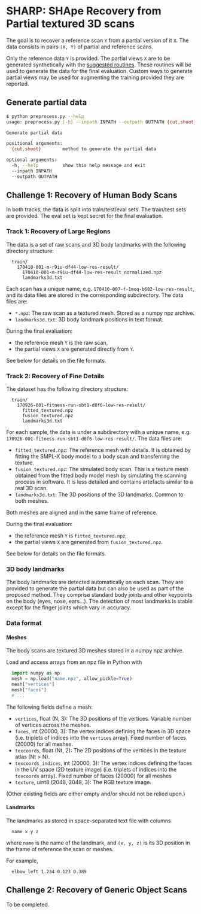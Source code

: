 # SHARP: SHApe Recovery from Partial textured 3D scans

The goal is to recover a reference scan `Y` from a partial version of it `X`.
The data consists in pairs `(X, Y)` of partial and reference scans.

Only the reference data `Y` is provided.
The partial views `X` are to be generated synthetically with the
[suggested routines](preprocess.py).
These routines will be used to generate the data for the final evaluation.
Custom ways to generate partial views may be used for augmenting the training
provided they are reported.


## Generate partial data

```bash
$ python preprocess.py --help
usage: preprocess.py [-h] --inpath INPATH --outpath OUTPATH {cut,shoot}

Generate partial data

positional arguments:
  {cut,shoot}        method to generate the partial data

optional arguments:
  -h, --help         show this help message and exit
  --inpath INPATH
  --outpath OUTPATH
```


## Challenge 1: Recovery of Human Body Scans

In both tracks, the data is split into train/test/eval sets. The train/test
sets are provided. The eval set is kept secret for the final evaluation.

### Track 1: Recovery of Large Regions

The data is a set of raw scans and 3D body landmarks with the following
directory structure:

```
  train/
    170410-001-m-r9iu-df44-low-res-result/
      170410-001-m-r9iu-df44-low-res-result_normalized.npz
      landmarks3d.txt
```

Each scan has a unique name, e.g. `170410-007-f-1moq-b682-low-res-result`, and
its data files are stored in the corresponding subdirectory.
The data files are:

* `*.npz`: The raw scan as a textured mesh. Stored as a numpy npz archive.
* `landmarks3d.txt`: 3D body landmark positions in text format.

During the final evaluation:

* the reference mesh `Y` is the raw scan,
* the partial views `X` are generated directly from `Y`.

See below for details on the file formats.

### Track 2: Recovery of Fine Details

The dataset has the following directory structure:

```
  train/
    170926-001-fitness-run-sbt1-d8f6-low-res-result/
      fitted_textured.npz
      fusion_textured.npz
      landmarks3d.txt
```

For each sample, the data is under a subdirectory with a unique name,
e.g. `170926-001-fitness-run-sbt1-d8f6-low-res-result/`.
The data files are:

* `fitted_textured.npz`:
  The reference mesh with details. It is obtained by fitting the SMPL-X body
  model to a body scan and transferring the texture.
* `fusion_textured.npz`:
  The simulated body scan. This is a texture mesh obtained from the fitted body
  model mesh by simulating the scanning process in software. It is less
  detailed and contains artefacts similar to a real 3D scan.
* `landmarks3d.txt`:
  The 3D positions of the 3D landmarks. Common to both meshes.

Both meshes are aligned and in the same frame of reference.

During the final evaluation:

* the reference mesh `Y` is `fitted_textured.npz`,
* the partial views `X` are generated from `fusion_textured.npz`.

See below for details on the file formats.

### 3D body landmarks

The body landmarks are detected automatically on each scan. They are provided
to generate the partial data but can also be used as part of the proposed
method.
They comprise standard body joints and other keypoints on the body (eyes, nose,
ears...). The detection of most landmarks is stable except for the finger
joints which vary in accuracy.

### Data format

#### Meshes

The body scans are textured 3D meshes stored in a numpy npz archive.

Load and access arrays from an npz file in Python with

```python
  import numpy as np
  mesh = np.load("name.npz", allow_pickle=True)
  mesh["vertices"]
  mesh["faces"]
  # ...
```

The following fields define a mesh:

* `vertices`, float (N, 3):
    The 3D positions of the vertices. Variable number of vertices across the
    meshes.
* `faces`, int (20000, 3):
    The vertex indices defining the faces in 3D space (i.e. triplets of indices
    into the `vertices` array). Fixed number of faces (20000) for all meshes.
* `texcoords`, float (Nt, 2):
    The 2D positions of the vertices in the texture atlas (Nt > N).
* `texcoords_indices`, int (20000, 3):
    The vertex indices defining the faces in the UV space (2D texture image)
    (i.e. triplets of indices into the `texcoords` array). Fixed number of
    faces (20000) for all meshes
* `texture`, uint8 (2048, 2048, 3):
    The RGB texture image.

(Other existing fields are either empty and/or should not be relied upon.)

#### Landmarks

The landmarks as stored in space-separated text file with columns

```
  name x y z
```

where `name` is the name of the landmark, and `(x, y, z)` is its 3D position in
the frame of reference the scan or meshes.

For example,

```
  elbow_left 1.234 0.123 0.389
```


## Challenge 2: Recovery of Generic Object Scans

To be completed.
